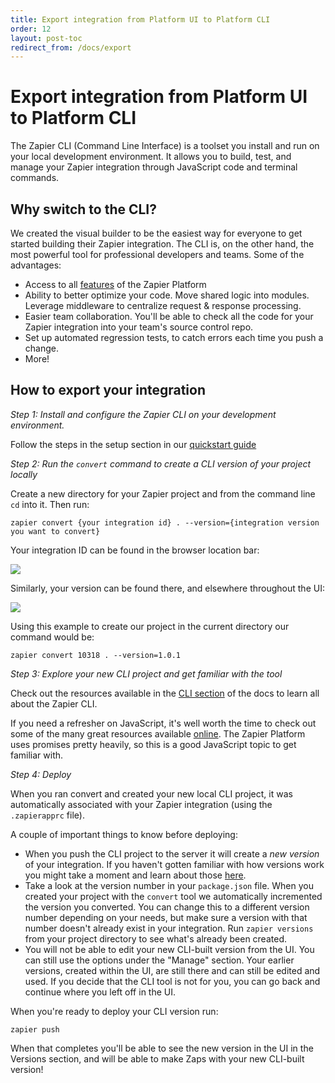 ```yaml
---
title: Export integration from Platform UI to Platform CLI
order: 12
layout: post-toc
redirect_from: /docs/export
---
```


# Export integration from Platform UI to Platform CLI

The Zapier CLI (Command Line Interface) is a toolset you install and run on your local development environment. It allows you to build, test, and manage your Zapier integration through JavaScript code and terminal commands.

<a id="why"></a>

## Why switch to the CLI?

We created the visual builder to be the easiest way for everyone to get started building their Zapier integration. The CLI is, on the other hand, the most powerful tool for professional developers and teams. Some of the advantages:

- Access to all [features](/docs/vs) of the Zapier Platform
- Ability to better optimize your code. Move shared logic into modules. Leverage middleware to centralize request & response processing.
- Easier team collaboration. You'll be able to check all the code for your Zapier integration into your team's source control repo.
- Set up automated regression tests, to catch errors each time you push a change.
- More!

<a id="how"></a>

## How to export your integration

_Step 1: Install and configure the Zapier CLI on your development environment._

Follow the steps in the setup section in our [quickstart guide](https://platform.zapier.com/reference/cli_docss#quick-setup-guide)

_Step 2: Run the `convert` command to create a CLI version of your project locally_

Create a new directory for your Zapier project and from the command line `cd` into it. Then run:

`zapier convert {your integration id} . --version={integration version you want to convert}`

Your integration ID can be found in the browser location bar:

![](https://cdn.zappy.app/c5e0c7f17a5ab52d9661e134394e9cc7.png)

Similarly, your version can be found there, and elsewhere throughout the UI:

![](https://cdn.zappy.app/e31dd202b5e64bbcb13fc8b200518d17.png)

Using this example to create our project in the current directory our command would be:

`zapier convert 10318 . --version=1.0.1`

_Step 3: Explore your new CLI project and get familiar with the tool_

Check out the resources available in the [CLI section](/reference/cli_docs) of the docs to learn all about the Zapier CLI.

If you need a refresher on JavaScript, it's well worth the time to check out some of the many great resources available [online](https://javascript.info/). The Zapier Platform uses promises pretty heavily, so this is a good JavaScript topic to get familiar with.

_Step 4: Deploy_

When you ran convert and created your new local CLI project, it was automatically associated with your Zapier integration (using the `.zapierapprc` file).

A couple of important things to know before deploying:

- When you push the CLI project to the server it will create a _new version_ of your integration. If you haven't gotten familiar with how versions work you might take a moment and learn about those [here](https://platform.zapier.com/docs/versions).
- Take a look at the version number in your `package.json` file. When you created your project with the `convert` tool we automatically incremented the version you converted. You can change this to a different version number depending on your needs, but make sure a version with that number doesn't already exist in your integration. Run `zapier versions` from your project directory to see what's already been created.
- You will not be able to edit your new CLI-built version from the UI. You can still use the options under the "Manage" section. Your earlier versions, created within the UI, are still there and can still be edited and used. If you decide that the CLI tool is not for you, you can go back and continue where you left off in the UI.

When you're ready to deploy your CLI version run:

`zapier push`

When that completes you'll be able to see the new version in the UI in the Versions section, and will be able to make Zaps with your new CLI-built version!
